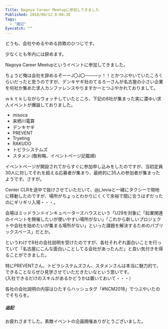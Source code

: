 ```yaml
---
Title: Nagoya Career Meetupに参加してきました
Published: 2018/08/12 0:08:38
Tags:
  - "雑記"
Eyecatch: ""
---
```

どうも、会社やめるやめる詐欺のひつじです。  

少なくとも年内には辞めます。  

Nagoya Career Meetupというイベントに参加してきました。  

<?# EmbedLink "https://nagoya-career.connpass.com/event/93440/" /?>



ちょうど俺は会社を辞めるぞーーJ〇J〇────ッ！！とかつぶやいていたころくらいだったと思うのですが、デンキヤギ社のてるろーさんが名古屋の小さい企業を何社か集めた求人カンファレンスやりますかーとつぶやかれておりまして。  




<?# Twitter 1009629221138849792 /?>


<?# Twitter 1009637906225348610 /?>



ｗｋｔｋしながらウォッチしていたところ、下記の8社が集まった実に濃ゆい求人イベントが爆誕しておりました。  

* misoca
* 来栖川電算
* デンキヤギ
* PREVENT
* Tryeting
* RAKUDO
* トビラシステムズ
* スタメン
(敬称略、イベントページ記載順)  

イベントページが開設されてからすぐに参加申し込みをしたのですが、当初定員30人に対してそれを超える応募者が集まり、最終的に35人の参加者が集まったようです。さすが。  


Center CLRを途中で抜けさせていただいて、@j_leviaと一緒にタクシーで現地に移動したのですが、場所がちょっとわかりにくくて余裕で間に合うはずだったのにギリギリ入場・・・。  


会場はミッドランドインキュベーターズハウスという「U29を対象に「起業関連のイベントを開催したいが使いやすい場所がない」「これから新しいプロジェクトや会社を始めたいが集まる場所がない」といった課題を解決するためのパブリックスペース」だとか。  

というわけで8社の会社説明を受けたのですが、各社それぞれ面白いことを行っていて「名古屋にこんな面白いことしてる会社があったんだ」と良い気付きを得ることができました。  

特にPREVENTさん、トビラシステムズさん、スタメンさんは本当に魅力的で、できることならぜひ見学させていただきたいなという思いです。    
(入社できるだけのスキルがあるかどうかは置いておいて・・・）  

各社の会社説明の内容はひたすらハッシュタグ「#NCM2018」でつぶやいたのでそちらを。  

##### 追記  
お疲れさまでした。素敵イベントの企画開催ありがとうございました。  
<?# EmbedLink "http://terurou.hateblo.jp/entry/2018/08/11/232253" /?>


